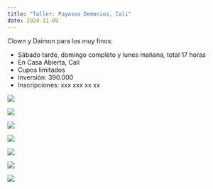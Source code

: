```yaml
---
title: "Taller: Payasos Demonios, Cali"
date: 2024-11-09
---
```


Clown y Daimon para los muy finos:

- Sábado tarde, domingo completo y lunes mañana, total 17 horas
- En Casa Abierta, Cali
- Cupos limitados
- Inversión: 390.000
- Inscripciones: xxx xxx xx xx

<!--more-->

![](cali1-1.jpeg)

![](cali2-2.jpeg)

![](cali3-4.jpeg)

![](cali4-2.jpeg)

![](cali5-1.jpeg)

![](cali6.jpeg)

![](cali7.jpeg)
